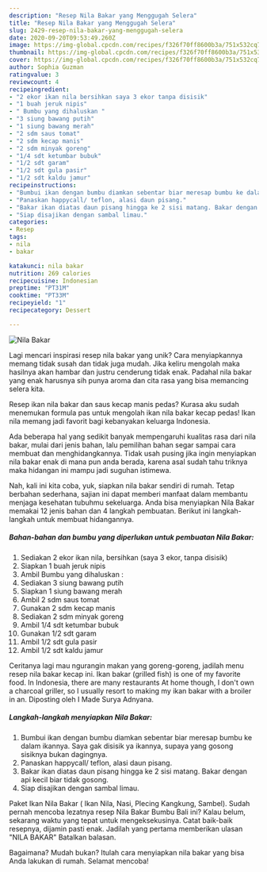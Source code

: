 ```yaml
---
description: "Resep Nila Bakar yang Menggugah Selera"
title: "Resep Nila Bakar yang Menggugah Selera"
slug: 2429-resep-nila-bakar-yang-menggugah-selera
date: 2020-09-20T09:53:49.260Z
image: https://img-global.cpcdn.com/recipes/f326f70ff8600b3a/751x532cq70/nila-bakar-foto-resep-utama.jpg
thumbnail: https://img-global.cpcdn.com/recipes/f326f70ff8600b3a/751x532cq70/nila-bakar-foto-resep-utama.jpg
cover: https://img-global.cpcdn.com/recipes/f326f70ff8600b3a/751x532cq70/nila-bakar-foto-resep-utama.jpg
author: Sophia Guzman
ratingvalue: 3
reviewcount: 4
recipeingredient:
- "2 ekor ikan nila bersihkan saya 3 ekor tanpa disisik"
- "1 buah jeruk nipis"
- " Bumbu yang dihaluskan "
- "3 siung bawang putih"
- "1 siung bawang merah"
- "2 sdm saus tomat"
- "2 sdm kecap manis"
- "2 sdm minyak goreng"
- "1/4 sdt ketumbar bubuk"
- "1/2 sdt garam"
- "1/2 sdt gula pasir"
- "1/2 sdt kaldu jamur"
recipeinstructions:
- "Bumbui ikan dengan bumbu diamkan sebentar biar meresap bumbu ke dalam ikannya. Saya gak disisik ya ikannya, supaya yang gosong sisiknya bukan dagingnya."
- "Panaskan happycall/ teflon, alasi daun pisang."
- "Bakar ikan diatas daun pisang hingga ke 2 sisi matang. Bakar dengan api kecil biar tidak gosong."
- "Siap disajikan dengan sambal limau."
categories:
- Resep
tags:
- nila
- bakar

katakunci: nila bakar 
nutrition: 269 calories
recipecuisine: Indonesian
preptime: "PT31M"
cooktime: "PT33M"
recipeyield: "1"
recipecategory: Dessert

---
```



![Nila Bakar](https://img-global.cpcdn.com/recipes/f326f70ff8600b3a/751x532cq70/nila-bakar-foto-resep-utama.jpg)

Lagi mencari inspirasi resep nila bakar yang unik? Cara menyiapkannya memang tidak susah dan tidak juga mudah. Jika keliru mengolah maka hasilnya akan hambar dan justru cenderung tidak enak. Padahal nila bakar yang enak harusnya sih punya aroma dan cita rasa yang bisa memancing selera kita.

Resep ikan nila bakar dan saus kecap manis pedas? Kurasa aku sudah menemukan formula pas untuk mengolah ikan nila bakar kecap pedas! Ikan nila memang jadi favorit bagi kebanyakan keluarga Indonesia.

Ada beberapa hal yang sedikit banyak mempengaruhi kualitas rasa dari nila bakar, mulai dari jenis bahan, lalu pemilihan bahan segar sampai cara membuat dan menghidangkannya. Tidak usah pusing jika ingin menyiapkan nila bakar enak di mana pun anda berada, karena asal sudah tahu triknya maka hidangan ini mampu jadi suguhan istimewa.


Nah, kali ini kita coba, yuk, siapkan nila bakar sendiri di rumah. Tetap berbahan sederhana, sajian ini dapat memberi manfaat dalam membantu menjaga kesehatan tubuhmu sekeluarga. Anda bisa menyiapkan Nila Bakar memakai 12 jenis bahan dan 4 langkah pembuatan. Berikut ini langkah-langkah untuk membuat hidangannya.

<!--inarticleads1-->

##### Bahan-bahan dan bumbu yang diperlukan untuk pembuatan Nila Bakar:

1. Sediakan 2 ekor ikan nila, bersihkan (saya 3 ekor, tanpa disisik)
1. Siapkan 1 buah jeruk nipis
1. Ambil  Bumbu yang dihaluskan :
1. Sediakan 3 siung bawang putih
1. Siapkan 1 siung bawang merah
1. Ambil 2 sdm saus tomat
1. Gunakan 2 sdm kecap manis
1. Sediakan 2 sdm minyak goreng
1. Ambil 1/4 sdt ketumbar bubuk
1. Gunakan 1/2 sdt garam
1. Ambil 1/2 sdt gula pasir
1. Ambil 1/2 sdt kaldu jamur


Ceritanya lagi mau ngurangin makan yang goreng-goreng, jadilah menu resep nila bakar kecap ini. Ikan bakar (grilled fish) is one of my favorite food. In Indonesia, there are many restaurants At home though, I don&#39;t own a charcoal griller, so I usually resort to making my ikan bakar with a broiler in an. Diposting oleh I Made Surya Adnyana. 

<!--inarticleads2-->

##### Langkah-langkah menyiapkan Nila Bakar:

1. Bumbui ikan dengan bumbu diamkan sebentar biar meresap bumbu ke dalam ikannya. Saya gak disisik ya ikannya, supaya yang gosong sisiknya bukan dagingnya.
1. Panaskan happycall/ teflon, alasi daun pisang.
1. Bakar ikan diatas daun pisang hingga ke 2 sisi matang. Bakar dengan api kecil biar tidak gosong.
1. Siap disajikan dengan sambal limau.


Paket Ikan Nila Bakar ( Ikan Nila, Nasi, Plecing Kangkung, Sambel). Sudah pernah mencoba lezatnya resep Nila Bakar Bumbu Bali ini? Kalau belum, sekarang waktu yang tepat untuk mengeksekusinya. Catat baik-baik resepnya, dijamin pasti enak. Jadilah yang pertama memberikan ulasan &#34;NILA BAKAR&#34; Batalkan balasan. 

Bagaimana? Mudah bukan? Itulah cara menyiapkan nila bakar yang bisa Anda lakukan di rumah. Selamat mencoba!
